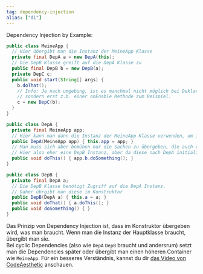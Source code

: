 ```yaml
---
tag: dependency-injection
alias: ["di"]
---
```


Dependency Injection by Example:
```java
public class MeineApp {
  // Hier übergibt man die Instanz der MeineApp Klasse
  private final DepA a = new DepA(this);
  // Die DepB Klasse greift auf die DepA Klasse zu
  public final DepB b = new DepB(a);
  private DepC c;
  public void start(String[] args) {
    b.doThat();
    // Info: Je nach umgebung, ist es manchmal nicht möglich bei Deklarationen zu übergeben,
    // sondern erst z.b. einer onEnable Methode zum Beispiel.
    c = new DepC(b);
  }
}
```
```java
public class DepA {
  private final MeineApp app;
  // Hier kann man dann die Instanz der MeineApp Klasse verwenden, um in dem Fall um auf b zuzugreifen.
  public DepA(MeineApp app) { this.app = app; }
  // Man muss sich aber bemühen nur die Sachen zu übergeben, die auch verwendet werden.
  // Hier also eher eine DepB Instanz, aber da diese nach DepA initialisiert wird, kann man die nicht direkt übergeben.
  public void doThis() { app.b.doSomething(); }
}
```
```java
public class DepB {
  private final DepA a;
  // Die DepB Klasse benötigt Zugriff auf die DepA Instanz.
  // Daher übrgibt man diese im Konstruktor
  public DepB(DepA a) { this.a = a; }
  public void doThat() { a.doThis(); }
  public void doSomething() { }
}
```
Das Prinzip von Dependency Injection ist, dass im Konstruktor übergeben wird, was man braucht. Wenn man die Instanz der Hauptklasse braucht, übergibt man sie.  
Bei cyclic Dependencies (also wie `DepA` `DepB` braucht und andersrum) setzt man die Dependencies später oder übergibt man einen höheren Container wie `MeineApp`.
Für ein besseres Verständnis, kannst du dir [das Video von CodeAesthetic](<https://www.youtube.com/watch?v=J1f5b4vcxCQ>) anschauen.
